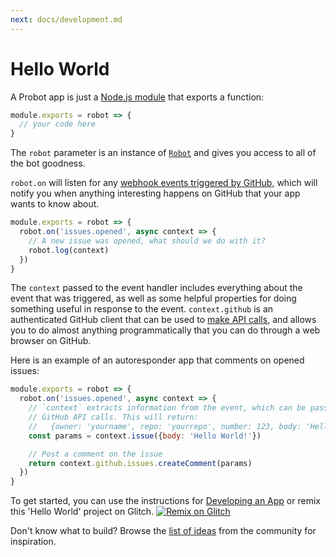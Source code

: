```yaml
---
next: docs/development.md
---
```


# Hello World

A Probot app is just a [Node.js module](https://nodejs.org/api/modules.html) that exports a function:

```js
module.exports = robot => {
  // your code here
}
```

The `robot` parameter is an instance of [`Robot`](https://probot.github.io/probot/latest/Robot.html) and gives you access to all of the bot goodness.

`robot.on` will listen for any [webhook events triggered by GitHub](./webhooks.md), which will notify you when anything interesting happens on GitHub that your app wants to know about.

```js
module.exports = robot => {
  robot.on('issues.opened', async context => {
    // A new issue was opened, what should we do with it?
    robot.log(context)
  })
}
```

The `context` passed to the event handler includes everything about the event that was triggered, as well as some helpful properties for doing something useful in response to the event. `context.github` is an authenticated GitHub client that can be used to [make API calls](./github-api.md), and allows you to do almost anything programmatically that you can do through a web browser on GitHub.

Here is an example of an autoresponder app that comments on opened issues:

```js
module.exports = robot => {
  robot.on('issues.opened', async context => {
    // `context` extracts information from the event, which can be passed to
    // GitHub API calls. This will return:
    //   {owner: 'yourname', repo: 'yourrepo', number: 123, body: 'Hello World!}
    const params = context.issue({body: 'Hello World!'})

    // Post a comment on the issue
    return context.github.issues.createComment(params)
  })
}
```
To get started, you can use the instructions for [Developing an App](https://probot.github.io/docs/development/) or remix this 'Hello World' project on Glitch.
[![Remix on Glitch](https://cdn.glitch.com/2703baf2-b643-4da7-ab91-7ee2a2d00b5b%2Fremix-button.svg)](https://glitch.com/edit/#!/remix/https://glitch.com/edit/#!/remix/probot-hello-world)

Don't know what to build? Browse the [list of ideas](https://github.com/probot/ideas/issues) from the community for inspiration.
